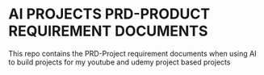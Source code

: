 # AI PROJECTS PRD-PRODUCT REQUIREMENT DOCUMENTS
This repo contains the PRD-Project requirement documents when using AI to build projects for my youtube and udemy project based projects
